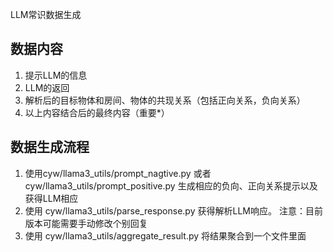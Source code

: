 LLM常识数据生成
## 数据内容
1. 提示LLM的信息
2. LLM的返回
3. 解析后的目标物体和房间、物体的共现关系（包括正向关系，负向关系）
4. 以上内容结合后的最终内容（重要*）

## 数据生成流程
1. 使用cyw/llama3_utils/prompt_nagtive.py 或者cyw/llama3_utils/prompt_positive.py 生成相应的负向、正向关系提示以及获得LLM相应
2. 使用 cyw/llama3_utils/parse_response.py 获得解析LLM响应。 注意：目前版本可能需要手动修改个别回复
3. 使用 cyw/llama3_utils/aggregate_result.py 将结果聚合到一个文件里面